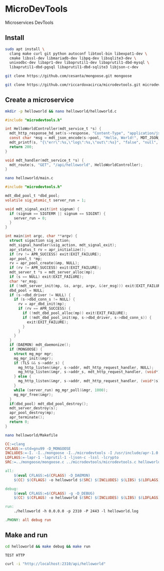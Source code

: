 # MicroDevTools

Microservices DevTools

<!-- #### Table of Contents
[Install](#install)<br>
[Create a new microservices-based project](#create-a-new-microservices-based-project)<br>
[Install GNUstep OBJ-C support (optional)](#install-gnustep-obj-c-support-optional)<br>
[Create a new microservices-based project](#create-a-new-microservices-based-project)<br>
[Get the latest verison of Apache Portable Runtime](#get-the-latest-verison-of-apache-portable-runtime)<br>
[Get the latest version of JSON-c](#get-the-latest-version-of-json-c)<br>
[Get the latest version of Mongoose](#get-the-latest-version-of-mongoose)<br>
[Get latest version of MicroDevTools](#get-latest-version-of-microdevtools)<br>
[Create a HelloWorld microservice in C](#create-a-helloworld-microservice-in-c)<br>
[Create a HelloWorld microservice in Objective-c](#create-a-helloworld-microservice-in-objective-c)<br>
[Compile and run the HelloWorld microservice (debug version)](#compile-and-run-the-helloworld-microservice-debug-version)<br>
[Connect to a PostgreSQL database](#connect-to-a-postgresql-database)<br>
[Connect to a MySQL/MariaDB database](#connect-to-a-mysql-mariadb-database)<br>
[Connect to a SQLite3 database](#connect-to-a-sqlite3-database)<br>
[Enable TLS](#enable-tls)<br>
[Create a simple Nginx API gateway](#create-a-simple-nginx-api-gateway)<br>
 -->
## Install

```bash
sudo apt install \
  clang make curl git python autoconf libtool-bin libexpat1-dev \
  cmake libssl-dev libmariadb-dev libpq-dev libsqlite3-dev \
  unixodbc-dev libapr1-dev libaprutil1-dev libaprutil1-dbd-mysql \
  libaprutil1-dbd-pgsql libaprutil1-dbd-sqlite3 libjson-c-dev
```
```bash
git clone https://github.com/cesanta/mongoose.git mongoose
```
```bash
git clone https://github.com/riccardovacirca/microdevtools.git microdevtools
```
<!-- #### GNUstep OBJ-C support (optional)
```bash
sudo apt install gnustep-devel gobjc \
  && ln -s /usr/lib/gcc/x86_64-linux-gnu/10/include/objc /usr/local/include/objc
```
### The latest verison of Apache Portable Runtime (optional)
```bash
git clone https://github.com/apache/apr.git apr
```
```bash
mkdir -p apr-2 \
  && cd apr \
  && ./buildconf \
  && ./configure --prefix=/tmp/apr --with-mysql --with-pgsql --with-sqlite3 --with-odbc \
  && make \
  && make install \
  && mv /tmp/apr/include/apr-2 ../apr-2/include \
  && mv /tmp/apr/lib ../apr-2 \
  && rm -rf /tmp/apr \
  && cd ..
```
#### The latest version of JSON-c (optional)
```bash
git clone https://github.com/json-c/json-c.git json-c
```
```bash
mkdir -p json-c \
  && mkdir jsonc \
  && cd jsonc \
  && cmake ../json-c -DCMAKE_INSTALL_PREFIX=/tmp/jsonc \
  && make \
  && make install \
  && mv /tmp/jsonc/include/json-c ../json-c/include \
  && mv /tmp/jsonc/lib ../json-c/lib \
  && rm -rf /tmp/jsonc \
  && cd .. \
  && rm -rf jsonc /tmp/jsonc
```
-->
## Create a microservice
```bash
mkdir -p helloworld && nano helloworld/helloworld.c
```
```c
#include "microdevtools.h"

int HelloWorldController(mdt_service_t *s) {
  mdt_http_response_hd_set(s->response, "Content-Type", "application/json");
  const char *msg = mdt_json_encode(s->pool, "Hello, World!", MDT_JSON_T_STRING);
  mdt_printf(s, "{\"err\":%s,\"log\":%s,\"out\":%s}", "false", "null", msg);
  return 200;
}

void mdt_handler(mdt_service_t *s) {
  mdt_route(s, "GET", "/api/helloworld", HelloWorldController);
}
```
```bash
nano helloworld/main.c
```
```c
#include "microdevtools.h"

mdt_dbd_pool_t *dbd_pool;
volatile sig_atomic_t server_run = 1;

void mdt_signal_exit(int signum) {
  if (signum == SIGTERM || signum == SIGINT) {
    server_run = 0;
  }
}

int main(int argc, char **argv) {
  struct sigaction sig_action;
  mdt_signal_handler(&sig_action, mdt_signal_exit);
  apr_status_t rv = apr_initialize();
  if (rv != APR_SUCCESS) exit(EXIT_FAILURE);
  apr_pool_t *mp;
  rv = apr_pool_create(&mp, NULL);
  if (rv != APR_SUCCESS) exit(EXIT_FAILURE);
  mdt_server_t *s = mdt_server_alloc(mp);
  if (s == NULL) exit(EXIT_FAILURE);
  char *er_msg;
  if (!mdt_server_init(mp, &s, argc, argv, &(er_msg))) exit(EXIT_FAILURE);
  dbd_pool = NULL;
  if (s->dbd_driver != NULL) {
    if (s->dbd_conn_s != NULL) {
      rv = apr_dbd_init(mp);
      if (rv == APR_SUCCESS) {
        if (!mdt_dbd_pool_alloc(mp)) exit(EXIT_FAILURE);
        if (!mdt_dbd_pool_init(mp, s->dbd_driver, s->dbd_conn_s)) {
          exit(EXIT_FAILURE);
        }
      }
    }
  }
  if (DAEMON) mdt_daemonize();
  if (MONGOOSE) {
    struct mg_mgr mgr;
    mg_mgr_init(&mgr);
    if (TLS && s->addr_s) {
      mg_http_listen(&mgr, s->addr, mdt_http_request_handler, NULL);
      mg_http_listen(&mgr, s->addr_s, mdt_http_request_handler, (void*)s);
    } else {
      mg_http_listen(&mgr, s->addr, mdt_http_request_handler, (void*)s);
    }
    while (server_run) mg_mgr_poll(&mgr, 1000);
    mg_mgr_free(&mgr);
  }
  if(dbd_pool) mdt_dbd_pool_destroy();
  mdt_server_destroy(s);
  apr_pool_destroy(mp);
  apr_terminate();
  return 0;
}
```
```bash
nano helloworld/Makefile
```
```makefile
CC:=clang
CFLAGS:=-std=gnu99 -D_MONGOOSE
INCLUDES:=-I. -I../mongoose -I../microdevtools -I /usr/include/apr-1.0 -I/usr/include/json-c
LDFLAGS:=-lapr-1 -laprutil-1 -ljson-c -lssl -lcrypto
SRC:=../mongoose/mongoose.c ../microdevtools/microdevtools.c helloworld.c main.c

all:
	$(eval CFLAGS:=$(CFLAGS) -D_DAEMON)
	$(CC) $(CFLAGS) -o helloworld $(SRC) $(INCLUDES) $(LIBS) $(LDFLAGS)

debug:
	$(eval CFLAGS:=$(CFLAGS) -g -D_DEBUG)
	$(CC) $(CFLAGS) -o helloworld $(SRC) $(INCLUDES) $(LIBS) $(LDFLAGS)

run:
	./helloworld -h 0.0.0.0 -p 2310 -P 2443 -l helloworld.log

.PHONY: all debug run
```

<!-- ```makefile
CC:=clang
CFLAGS:=-std=gnu99 -D_MONGOOSE
INCLUDES:=-I. -I../mongoose -I../microdevtools
LDFLAGS:=-lapr-1 -laprutil-1 -ljson-c -lssl -lcrypto
SRC:=../mongoose/mongoose.c ../microdevtools/microdevtools.c helloworld.c main.c

EXTRA_INCLUDES:=-I /usr/include/apr-1.0 -I/usr/include/json-c

# EXTRA_INCLUDES:=-I../apr-2/include -I../json-c/include
# EXTRA_LIBS:=-L../apr-2/lib -L../json-c/lib
# LD_LIBRARY_LOAD:=LD_LIBRARY_PATH=$$LD_LIBRARY_PATH:../apr-2/lib:../json-c/lib 
# TLS:=-DMG_TLS=MG_TLS_OPENSSL -D_TLS

RUN:=./helloworld -h 0.0.0.0 -p 2310 -P 2443 -l helloworld.log

ifdef dbd
  ifeq ($(dbd),pgsql)
    RUN:=$(RUN) -d pgsql -D "hostaddr=127.0.0.1 host=localhost port=5432 user=bob password=secret dbname=test"
  endif
  ifeq ($(dbd),mysql)
    RUN:=$(RUN) -d mysql -D "host=127.0.0.1,port=3306,user=bob,pass=secret,dbname=test"
  endif
  ifeq ($(dbd),sqlite3)
    RUN:=$(RUN) -d sqlite3 -D "test.sqlite"
  endif
endif

all:
ifneq ($(wildcard fs.c),)
	$(eval SRC:=$(SRC) fs.c)
	$(eval CFLAGS:=$(CFLAGS) -DMG_ENABLE_PACKED_FS=1 -D_FS)
endif
	$(eval CFLAGS:=$(CFLAGS) -D_DAEMON $(TLS))
	$(CC) $(CFLAGS) -o helloworld $(SRC) $(INCLUDES) $(EXTRA_INCLUDES) \
	$(LIBS) $(EXTRA_LIBS) $(LDFLAGS)

debug:
ifneq ($(wildcard fs.c),)
	$(eval SRC:=$(SRC) fs.c)
	$(eval CFLAGS:=$(CFLAGS) -DMG_ENABLE_PACKED_FS=1 -D_FS)
endif
	$(eval CFLAGS:=$(CFLAGS) $(TLS) -g -D_DEBUG)
	$(CC) $(CFLAGS) -o helloworld $(SRC) $(INCLUDES) $(EXTRA_INCLUDES) \
	$(LIBS) $(EXTRA_LIBS) $(LDFLAGS)

fs:
	clang -o pack ../mongoose/test/pack.c
	./pack	fs/* > fs.c

run:
	$(LD_LIBRARY_LOAD) $(RUN)

.PHONY: all debug run
``` -->
<!-- 
To use a different installation of apr and json-c, uncomment the following lines
and set the correct path:

```makefile
# EXTRA_INCLUDES:=-I../apr-2/include -I../json-c/include
# EXTRA_LIBS:=-L../apr-2/lib -L../json-c/lib
# LD_LIBRARY_LOAD:=LD_LIBRARY_PATH=$$LD_LIBRARY_PATH:../apr-2/lib:../json-c/lib 
# TLS:=-DMG_TLS=MG_TLS_OPENSSL -D_TLS
```

### Create a HelloWorld microservice in Objective-c

```bash
nano helloworld/helloworld.m
```

```c
#import "microdevtools.h"

int HelloWorldController(mdt_service_t *s) {
  @autoreleasepool {
    NSString *hello;
    mdt_http_response_hd_set(s->response, "Content-Type", "application/json");
    const char *msg = mdt_json_encode(s->pool, "Hello, World!", MDT_JSON_T_STRING);
    mdt_printf(s, "{\"err\":%s,\"log\":%s,\"out\":%s}", "false", "null", msg);
    return 200;
  }
}

void mdt_handler(mdt_service_t *s) {
  mdt_route(s, "GET", "/api/helloworld", HelloWorldController);
}
```

```bash
nano helloworld/main.m
```

```c
#import "microdevtools.h"

mdt_dbd_pool_t *dbd_pool;
volatile sig_atomic_t server_run = 1;

void mdt_signal_exit(int signum) {
  if (signum == SIGTERM || signum == SIGINT) {
    server_run = 0;
  }
}

int main(int argc, char **argv) {
  struct sigaction sig_action;
  mdt_signal_handler(&sig_action, mdt_signal_exit);
  apr_status_t rv = apr_initialize();
  if (rv != APR_SUCCESS) exit(EXIT_FAILURE);
  apr_pool_t *mp;
  rv = apr_pool_create(&mp, NULL);
  if (rv != APR_SUCCESS) exit(EXIT_FAILURE);
  mdt_server_t *s = mdt_server_alloc(mp);
  if (s == NULL) exit(EXIT_FAILURE);
  char *er_msg;
  if (!mdt_server_init(mp, &s, argc, argv, &(er_msg))) exit(EXIT_FAILURE);
  dbd_pool = NULL;
  if (s->dbd_driver != NULL) {
    if (s->dbd_conn_s != NULL) {
      rv = apr_dbd_init(mp);
      if (rv == APR_SUCCESS) {
        if (!mdt_dbd_pool_alloc(mp)) exit(EXIT_FAILURE);
        if (!mdt_dbd_pool_init(mp, s->dbd_driver, s->dbd_conn_s)) {
          exit(EXIT_FAILURE);
        }
      }
    }
  }
  if (DAEMON) mdt_daemonize();
  if (MONGOOSE) {
    struct mg_mgr mgr;
    mg_mgr_init(&mgr);
    if (TLS && s->addr_s) {
      mg_http_listen(&mgr, s->addr, mdt_http_request_handler, NULL);
      mg_http_listen(&mgr, s->addr_s, mdt_http_request_handler, (void*)s);
    } else {
      mg_http_listen(&mgr, s->addr, mdt_http_request_handler, (void*)s);
    }
    while (server_run) mg_mgr_poll(&mgr, 1000);
    mg_mgr_free(&mgr);
  }
  if(dbd_pool) mdt_dbd_pool_destroy();
  mdt_server_destroy(s);
  apr_pool_destroy(mp);
  apr_terminate();
  return 0;
}
```

```bash
nano helloworld/Makefile
```

```makefile
CC:=clang
CFLAGS:=-D_MONGOOSE -D_NATIVE_OBJC_EXCEPTIONS -fconstant-string-class=NSConstantString
INCLUDES:=-I. -I../mongoose -I../microdevtools -I `gnustep-config --variable=GNUSTEP_SYSTEM_HEADERS`
LIBS:=-L `gnustep-config --variable=GNUSTEP_SYSTEM_LIBRARIES`
LDFLAGS:=-lapr-1 -laprutil-1 -ljson-c -lssl -lcrypto -lgnustep-base -lobjc
SRC:=../mongoose/mongoose.c ../microdevtools/microdevtools.c helloworld.m main.m

EXTRA_INCLUDES:=-I /usr/include/apr-1.0 -I/usr/include/json-c

# EXTRA_INCLUDES:=-I../apr-2/include -I../json-c/include
# EXTRA_LIBS:=-L../apr-2/lib -L../json-c/lib
# LD_LIBRARY_LOAD:=LD_LIBRARY_PATH=$$LD_LIBRARY_PATH:../apr-2/lib:../json-c/lib 
# TLS:=-DMG_TLS=MG_TLS_OPENSSL -D_TLS

RUN:=./helloworld -h 0.0.0.0 -p 2310 -P 2443 -l helloworld.log

ifdef dbd
  ifeq ($(dbd),pgsql)
    RUN:=$(RUN) -d pgsql -D "hostaddr=127.0.0.1 host=localhost port=5432 user=bob password=secret dbname=test"
  endif
  ifeq ($(dbd),mysql)
    RUN:=$(RUN) -d mysql -D "host=127.0.0.1,port=3306,user=bob,pass=secret,dbname=test"
  endif
  ifeq ($(dbd),sqlite3)
    RUN:=$(RUN) -d sqlite3 -D "test.sqlite"
  endif
endif

all:
ifneq ($(wildcard fs.c),)
	$(eval SRC:=$(SRC) fs.c)
	$(eval CFLAGS:=$(CFLAGS) -DMG_ENABLE_PACKED_FS=1 -D_FS)
endif
	$(eval CFLAGS:=$(CFLAGS) -D_DAEMON $(TLS))
	$(CC) $(CFLAGS) -o helloworld $(SRC) $(INCLUDES) $(EXTRA_INCLUDES) \
	$(LIBS) $(EXTRA_LIBS) $(LDFLAGS)

debug:
ifneq ($(wildcard fs.c),)
	$(eval SRC:=$(SRC) fs.c)
	$(eval CFLAGS:=$(CFLAGS) -DMG_ENABLE_PACKED_FS=1 -D_FS)
endif
	$(eval CFLAGS:=$(CFLAGS) $(TLS) -g -D_DEBUG)
	$(CC) $(CFLAGS) -o helloworld $(SRC) $(INCLUDES) $(EXTRA_INCLUDES) \
	$(LIBS) $(EXTRA_LIBS) $(LDFLAGS)

fs:
	clang -o pack ../mongoose/test/pack.c
	./pack	fs/* > fs.c

run:
	$(LD_LIBRARY_LOAD) $(RUN)

.PHONY: all debug run
```

To use a different installation of apr and json-c, uncomment the following lines
and set the correct path:

```makefile
# EXTRA_INCLUDES:=-I../apr-2/include -I../json-c/include
# EXTRA_LIBS:=-L../apr-2/lib -L../json-c/lib
# LD_LIBRARY_LOAD:=LD_LIBRARY_PATH=$$LD_LIBRARY_PATH:../apr-2/lib:../json-c/lib 
``` -->

## Make and run
```bash
cd helloworld && make debug && make run
```
<code>TEST HTTP</code>
```bash
curl -i "http://localhost:2310/api/helloworld"
```

<!-- ### Connect to a PostgreSQL database

```bash
sudo apt install postgresql \
  && sudo systemctl start postgresql \
  && sudo -u postgres psql
```

```sql
CREATE USER bob WITH PASSWORD 'secret';
CREATE DATABASE test OWNER bob;
GRANT ALL PRIVILEGES ON DATABASE test TO bob;
\q
```

```bash
psql -U bob -d test -h localhost
```

```sql
CREATE TABLE users (
  id SERIAL PRIMARY KEY,
  username VARCHAR(50) UNIQUE NOT NULL,
  email VARCHAR(100) UNIQUE NOT NULL,
  pass VARCHAR(100) NOT NULL
);
```

```sql
INSERT INTO users (username, email, pass)
VALUES 
  ('user1', 'user1@example.com', 'password1'),
  ('user2', 'user2@example.com', 'password2'),
  ('user3', 'user3@example.com', 'password3');
```

```bash
cd helloworld && make debug && make run dbd=pgsql
```

### Connect to a MySQL/MariaDB database

```bash
sudo apt install mariadb-server && sudo mysql
```

```sql
create database test;
create user 'bob'@'localhost' identified by 'secret';
grant all on test.* to 'bob'@'localhost';
```

```bash
mysql -u bob -p -h localhost
```

```sql
CREATE TABLE users (
  id INT AUTO_INCREMENT PRIMARY KEY,
  username VARCHAR(50) UNIQUE NOT NULL,
  email VARCHAR(100) UNIQUE NOT NULL,
  pass VARCHAR(100) NOT NULL
);

INSERT INTO users (user, email, pass) VALUES
  ('user1', 'user1@example.com', 'password1'),
  ('user2', 'user2@example.com', 'password2'),
  ('user3', 'user3@example.com', 'password3');

\q
```

```bash
cd helloworld \
  && make debug \
  && make run dbd=mysql
```

### Connect to a SQLite3 database

```bash
sudo apt install sqlite3 \
  && sqlite3 test.sqlite
```

```sql
CREATE TABLE users (
    id INTEGER PRIMARY KEY AUTOINCREMENT,
    username VARCHAR(50) UNIQUE NOT NULL,
    email VARCHAR(100) UNIQUE NOT NULL,
    pass VARCHAR(100) NOT NULL
);

INSERT INTO users (username, email, pass) VALUES
    ('user1', 'user1@example.com', 'password1'),
    ('user2', 'user2@example.com', 'password2'),
    ('user3', 'user3@example.com', 'password3');

.exit
```

```bash
cd helloworld \
  && make debug \
  && make run dbd=sqlite3
```

### Enable TLS (optional)

```bash
nano helloworld/certs.sh
```

```bash
#!/bin/bash
mkdir -p /tmp/microdevtools

if ! test -e "/tmp/microdevtools/ca_root.key"; then
  openssl genrsa -out /tmp/microdevtools/ca_root.key 4096
  openssl req -new -x509 -days 365 -key /tmp/microdevtools/ca_root.key \
    -out /tmp/microdevtools/ca_root.crt -subj "/CN=MDT_ROOT_CA"
  rm -rf $1.key $1.crs $1.crt certs.h
fi

if ! test -e "$1.key"; then
  openssl genrsa -out $1.key 2048
  openssl req -new -key $1.key -out $1.csr -subj "/CN=$1"
  openssl x509 -req -days 365 -in $1.csr -CA /tmp/microdevtools/ca_root.crt \
    -CAkey /tmp/microdevtools/ca_root.key -set_serial 01 -out $1.crt
fi

ca_crt_file=/tmp/microdevtools/ca_root.crt
ca_c_variable_name=s_tls_ca
server_crt_file=$1.crt
server_crt_c_variable_name=s_tls_cert
server_key_file=$1.key
server_key_c_variable_name=s_tls_key

ca_crt_variable="const char *${ca_c_variable_name} ="
while IFS= read -r line; do
  ca_crt_variable="${ca_crt_variable}\n\"${line}\\\\n\""
done < "$ca_crt_file"
ca_crt_variable="${ca_crt_variable};"

server_crt_variable="const char *${server_crt_c_variable_name} ="
while IFS= read -r line; do
  server_crt_variable="${server_crt_variable}\n\"${line}\\\\n\""
done < "$server_crt_file"
server_crt_variable="${server_crt_variable};"

server_key_variable="const char *${server_key_c_variable_name} ="
while IFS= read -r line; do
  server_key_variable="${server_key_variable}\n\"${line}\\\\n\""
done < "$server_key_file"
server_key_variable="${server_key_variable};"

echo -e "#ifndef CERT_H" > certs.h
echo -e "#define CERT_H\n" >> certs.h
echo -e "#ifdef _TLS" >> certs.h
echo -e "#ifdef _TLS_TWOWAY" >> certs.h
echo -e "$ca_crt_variable" >> certs.h
echo -e "#endif\n" >> certs.h
echo -e "$server_crt_variable" >> certs.h
echo -e "$server_key_variable" >> certs.h
echo -e "#endif" >> certs.h
echo -e "#endif /* CERT_H */" >> certs.h
```

```bash
chmod +x certs.sh && ./certs.sh helloworld
```

Uncomment the following line in the service Makefile:

```makefile
# TLS:=-DMG_TLS=MG_TLS_OPENSSL -D_TLS
```

Compile and run the HelloWorld microservice (debug version)

```bash
make debug && make run
```

<code>TEST HTTPS</code>

```bash
curl -k -i "https://localhost:2443/api/helloworld"
```

### Compile and install the microservice as a system service

To build the microservice as a system daemon simply use <code>make</code> instead of <code>make debug</code> from the command line.

```bash
sudo cp helloworld /usr/bin/helloworld \
  && sudo chown -R root:root /usr/bin/helloworld \
  && sudo mkdir -p /var/log/helloworld
```

```bash
sudo nano /etc/init.d/helloworld
```

```bash
#!/bin/sh
### BEGIN INIT INFO
# Provides:          helloworld
# Required-Start:    $remote_fs $syslog
# Required-Stop:     $remote_fs $syslog
# Default-Start:     2 3 4 5
# Default-Stop:      0 1 6
# Short-Description: Simple helloworld program
# Description:       This script runs the helloworld program.
### END INIT INFO

# Variables
HELLOWORLD_BIN="/usr/bin/helloworld -h 0.0.0.0 -p 2310 -P 2443 -l /var/log/helloworld/helloworld.log"
PIDFILE="/var/run/helloworld.pid"

do_start() {
  if [ -f "$PIDFILE" ]; then
    echo "The helloworld service is already running."
    exit 1
  fi

  # Start the helloworld program
  $HELLOWORLD_BIN &
  # Store the process ID in the PID file
  echo $! > "$PIDFILE"
  echo "Started the helloworld service."
}

do_stop() {
  if [ ! -f "$PIDFILE" ]; then
    echo "The helloworld service is not running."
    exit 1
  fi

  # Read the process ID from the PID file
  PID=$(cat "$PIDFILE")
  # Terminate the helloworld program
  kill "$PID"
  # Remove the PID file
  rm "$PIDFILE"
  echo "Stopped the helloworld service."
}

do_restart() {
  do_stop
  sleep 1
  do_start
}

do_status() {
  if [ -f "$PIDFILE" ]; then
    PID=$(cat "$PIDFILE")
    if ps -p "$PID" > /dev/null; then
      echo "The helloworld service is running (PID: $PID)."
    else
      echo "The helloworld service is not running."
    fi
  else
    echo "The helloworld service is not running."
  fi
}

case "$1" in
  start)
    do_start
    ;;
  stop)
    do_stop
    ;;
  restart)
    do_restart
    ;;
  status)
    do_status
    ;;
  *)
    echo "Usage: $0 {start|stop|restart|status}"
    exit 1
    ;;
esac
```

```bash
sudo chown -R root:root /etc/init.d/helloworld \
  && sudo chmod +x /etc/init.d/helloworld
```

```bash
sudo nano /etc/systemd/system/helloworld.service
```

```bash
[Unit]
Description=hello service
After=network.target
StartLimitIntervalSec=0

[Service]
Type=forking
Restart=always
RestartSec=1
User=root
ExecStart=/usr/bin/helloworld -h 0.0.0.0 -p 2310 -P 2443 -l /var/log/helloworld/helloworld.log
RemainAfterExit=true

[Install]
WantedBy=multi-user.target
```

```bash
sudo chown -R root:root /etc/systemd/system/helloworld.service \
  && sudo systemctl daemon-reload
```

```bash
sudo systemctl start helloworld
```

Make the microservice a startup script:

```bash
sudo update-rc.d hello defaults
```

Create a script to uninstall the microservice:

```bash
nano uninstall.sh
```

```bash
#!/bin/sh
service helloworld stop \
  && update-rc.d -f helloworld remove \
  && rm -rf /etc/systemd/system/helloworld \
  && rm -rf /usr/bin/helloworld \
  && rm -rf /etc/init.d/helloworld \
  && systemctl daemon-reload
```

### Create a simple Nginx API gateway

```bash
sudo nano /etc/nginx/sites-available/myapp.conf
```

```
include /etc/nginx/sites-available/myapp_*_upstream.conf;
server {
  listen 80;
  server_name remote.host;
  include /etc/nginx/sites-available/myapp_*_location.conf;
}
```

```bash
sudo ln -s /etc/nginx/sites-available/myapp.conf /etc/nginx/sites-enabled/myapp.conf
```

```bash
sudo nano /etc/nginx/sites-available/myapp_helloworld_location.conf
```

```
location /api/helloworld {
  proxy_pass http://myapp-helloworld;
}
```

```bash
sudo nano /etc/nginx/sites-available/myapp_helloworld_upstream.conf
```

```nginx
upstream myapp-helloworld {
  server localhost:2310 fail_timeout=10s max_fails=3;
}
```

```bash
sudo nginx -t
```

```bash
sudo service nginx restart
```

```bash
make debug && make run
```

Add the <code>remote.host</code> host to the <code>/etc/hosts</code> file and run the following command from an external host:

```bash
curl -i http://remote.host/api/helloworld
``` 



-->




<!--






#!/bin/bash

# # netsrv
# Lightweight microservices framework

# ### Install common development tools
# ```bash
# sudo apt install clang make curl git python autoconf libtool-bin libexpat1-dev cmake
# sudo apt install libssl-dev libmariadb-dev libpq-dev libsqlite3-dev unixodbc-dev
# ```

# ### Install GNUstep OBJ-C support
# ```bash
# sudo apt install gnustep-devel gobjc
# ln -s /usr/lib/gcc/x86_64-linux-gnu/10/include/objc /usr/local/include/objc
# ```

# ### Install apr-2 dependencies
# ```bash
# git clone https://github.com/apache/apr.git apr
# cd apr && ./buildconf
# ./configure --prefix=/tmp/apr-install --with-mysql --with-pgsql --with-sqlite3 --with-odbc
# make && make install
# mv /tmp/apr-install/include/apr-2 /path/to/netsrv/.tools/include
# mv /tmp/apr-install/lib /path/to/netsrv/.tools/lib
# rm -rf /tmp/apr-install
# ```

# ### Install json-c dependencies
# ```bash
# git clone https://github.com/json-c/json-c.git json-c
# mkdir json-c-build && cd json-c-build
# cmake ../json-c -DCMAKE_INSTALL_PREFIX=/tmp/json-c-install
# make && make install
# mv /tmp/json-c-install/include/json-c /path/to/netsrv/.tools/include
# mv /tmp/json-c-install/lib /path/to/netsrv/.tools/lib
# rm -rf /tmp/json-c-install
# ```

# ### Install Mongoose dependencies
# ```bash
# git clone https://github.com/cesanta/mongoose.git mongoose
# cp ./mongoose/mongoose.h /path/to/netsrv/.tools/include
# cp ./mongoose/mongoose.c /path/to/netsrv/.tools/src

# ```

# ### Nginx local API gateway

# #### /etc/nginx/sites-available/netsrv_gateway.conf
# ```bash
# include /etc/nginx/sites-available/ns_*_upstream.conf;
# server {
#   listen 80;
#   server_name example.local;
#   include /etc/nginx/sites-available/ns_*_location.conf;
#   location / {
#     root /var/www/html/ns-webapp;
#   }
# }
# ```
# ## Nginx local service config

# #### /etc/nginx/sites-available/helloworld_location.conf
# ```bash
# location /api/helloworld/ {
#   rewrite ^/api/helloworld(.*) /api$1 break;
#   proxy_pass https://ns-helloworld;
#   proxy_set_header SSL_CLIENT_CERT $ssl_client_cert;
#   proxy_ssl_certificate /path/to/client.crt;
#   proxy_ssl_certificate_key /path/to/client.key;
#   proxy_ssl_trusted_certificate /path/to/ca.crt;
#   proxy_ssl_verify on;
#   proxy_ssl_verify_depth 2;
#   proxy_ssl_name remote.host;
# }
# ```

# #### /etc/nginx/sites-available/helloworld_upstream.conf
# ```bash
# upstream ns-helloworld {
#   server remote.host:8081 fail_timeout=10s max_fails=3;
#   server remote.host:8082 fail_timeout=10s max_fails=3;
#   server remote.host:8083 fail_timeout=10s max_fails=3;
# }
# ```
# test:
# curl -k -c "/tmp/cookie.txt" -b "/tmp/cookie.txt" --key ".tools/certs/client.key" --cert ".tools/certs/client.crt" -i "https://localhost:2443/api/hello"


# #include "microdevtools.h"

# int HelloWorldController(ns_service_t *s) {
#   ns_http_response_hd_set(s->response, "Content-Type", "application/json");
#   const char *msg = ns_json_encode(s->pool, "Hello, World!", NS_JSON_T_STRING);
#   ns_printf(s, "{\"err\":%s,\"log\":%s,\"out\":%s}", "false", "null", msg);
#   return 200;
# }
# void ns_handler(ns_service_t *s) {
#   ns_route(s, "GET", "/api/hello", HelloWorldController);
# }

# ns_dbd_pool_t *dbd_pool;
# volatile sig_atomic_t server_run = 1;
# void ns_signal_exit(int signum) {
#   if (signum == SIGTERM || signum == SIGINT) {
#     server_run = 0;
#   }
# }

# int main(int argc, char **argv) {
#   struct state_t {
#     struct flag_t {
#       int input, init, pool, server, dbd, dbd_pool;
#     } flag;
#     int error;
#     ns_server_t *server;
#     char *er_msg;
#     apr_pool_t *pool;
#     struct mg_mgr mgr;
#     struct sigaction sig_action;
#   } st = {
#     .flag.input = 0, .flag.init = 0, .flag.pool = 0, .flag.server = 0,
#     .flag.dbd = 0, .flag.dbd_pool = 0, .error = 0, .server = NULL,
#     .er_msg = NULL
#   };
#   do {
#     ns_signal_handler(&(st.sig_action), ns_signal_exit);
#     st.flag.input = argv != NULL && argc > 1;
#     if ((st.error = !st.flag.input)) break;
#     {
#       apr_status_t rv;
#       rv = apr_initialize();
#       st.flag.init = rv == APR_SUCCESS;
#       if ((st.error = !st.flag.init)) break;
#       rv = apr_pool_create(&(st.pool), NULL);
#       st.flag.pool = rv == APR_SUCCESS;
#       if ((st.error = !st.flag.pool)) break;
#     }
#     st.server = ns_server_alloc(st.pool);
#     st.flag.server = st.server != NULL;
#     if ((st.error = !st.flag.server)) break;
#     st.flag.server = ns_server_init(
#       st.pool, &(st.server), argc, argv, &(st.er_msg));
#     if ((st.error = !st.flag.server)) break;
#     if (DEBUG) {
#       ns_log((st.server)->logger, "INFO", "Server starting...");
#       ns_log((st.server)->logger, "INFO", "Server initialized");
#     }
#     if ((st.server)->dbd_driver != NULL) {
#       if ((st.server)->dbd_conn_s != NULL) {
#         apr_status_t rv;
#         rv = apr_dbd_init(st.pool);
#         st.flag.dbd = rv == APR_SUCCESS;
#         if ((st.error = !st.flag.dbd)) break;
#       }
#     }
#     dbd_pool = NULL;
#     if (st.flag.dbd) {
#       st.flag.dbd_pool = ns_dbd_pool_alloc(st.pool);
#       if ((st.error = !st.flag.dbd_pool)) break;
#       if (DEBUG) {
#         ns_log((st.server)->logger, "INFO", "DBD connection pool allocated");
#       }
#       st.flag.dbd_pool = ns_dbd_pool_init(st.pool, (st.server)->dbd_driver,
#                                           (st.server)->dbd_conn_s);
#       if ((st.error = !st.flag.dbd_pool)) break;
#       if (DEBUG) {
#         ns_log((st.server)->logger, "INFO", "DBD connection pool initialized");
#       }
#     }
#     if (DAEMON) {
#       ns_daemonize();
#       if (DEBUG) {
#         ns_log((st.server)->logger, "INFO", "Service daemon");
#       }
#     }
#     if (MONGOOSE) {
#       mg_mgr_init(&(st.mgr));
#       if (DEBUG) {
#         ns_log((st.server)->logger, "INFO", "HTTP server initialized");
#       }
#       if (TLS) {
#         if ((st.server)->addr_s) {
#           printf("%s\n", (st.server)->addr);
#           printf("%s\n", (st.server)->addr_s);
          
#           mg_http_listen(&(st.mgr), (st.server)->addr,
#                          ns_http_request_handler, NULL);
#           mg_http_listen(&(st.mgr), (st.server)->addr_s,
#                          ns_http_request_handler, (void*)(st.server));
#         }
#       } else {
#         mg_http_listen(&(st.mgr), (st.server)->addr,
#                        ns_http_request_handler, (void*)(st.server));
#       }
#       if (DEBUG) {
#         ns_log((st.server)->logger, "INFO", "HTTP server listening...");
#       }
#       while (server_run) {
#         mg_mgr_poll(&(st.mgr), 1000);
#       }
#       mg_mgr_free(&(st.mgr));
#     }
#   } while (0);
#   if (st.error) {
#     if (!st.flag.input) {
#       ns_log((st.server)->logger, "ERROR", "Invalid input");
#     } else if (!st.flag.init) {
#       ns_log((st.server)->logger, "ERROR", "Environment initialization error");
#     } else if (!st.flag.pool) {
#       ns_log((st.server)->logger, "ERROR", "Memory pool allocation error");
#     } else if (!st.flag.server) {
#       if (st.server == NULL) {
#         ns_log((st.server)->logger, "ERROR", "Server allocation error");
#       } else if (st.er_msg != NULL) {
#         ns_log((st.server)->logger, "ERROR", st.er_msg);
#       } else {
#         ns_log((st.server)->logger, "ERROR", "Server initialization error");
#       } 
#     } else if (!st.flag.dbd) {
#       ns_log((st.server)->logger, "ERROR", "DBD initialization failure");
#     } else if (!st.flag.dbd_pool) {
#       ns_log((st.server)->logger, "ERROR", "DBD pool initialization failure");
#     } else {
#       ns_log((st.server)->logger, "ERROR", "General error");
#     }
#   }
#   if (st.flag.init) {
#     if (st.flag.pool) {
#       ns_dbd_pool_destroy();
#       ns_server_destroy(st.server);
#       apr_pool_destroy(st.pool);
#     }
#     apr_terminate();
#   }
#   return 0;
# }

name=""
lang="c"
port=""

# ------------------------------------------------------------------------------

function usage {
  echo "Usage: mdt [options]"
  echo "  -b, --build     Build MicroDevTools locally"
  echo "  -i, --install   Install MicroDevTools"
  echo "  -u, --uninstall Uninstall MicroDevTools"
  echo "  -c, --create    Create a new application"
  exit 0
}

# ------------------------------------------------------------------------------

function build {
  CURRDIR=$(pwd);
  if ! test -e "${CURRDIR}/.tools/.env"; then
    exit 0
  fi
  source .tools/.env
  if [ ! -d "${APR}" ]; then
    echo "${APR} does not exist."
    exit 0
  fi
  if [ ! -d "${JSONC}" ]; then
    echo "${JSONC} does not exist."
    exit 0
  fi
  if [ ! -d "${MONGOOSE}" ]; then
    echo "${MONGOOSE} does not exist."
    exit 0
  fi
  if [ ! -d "${MICRODEVTOOLS}" ]; then
    echo "${MICRODEVTOOLS} does not exist."
    exit 0
  fi
  rm -rf ${CURRDIR}/.tools/apr-2 && mkdir -p ${CURRDIR}/.tools/apr-2
  rm -rf ${CURRDIR}/.tools/json-c && mkdir -p ${CURRDIR}/.tools/json-c
  rm -rf ${CURRDIR}/.tools/mongoose && mkdir -p ${CURRDIR}/.tools/mongoose
  rm -rf ${CURRDIR}/.tools/microdevtools && mkdir -p ${CURRDIR}/.tools/microdevtools
  cd $APR && ./buildconf && ./configure --prefix=/tmp/apr-install \
    --with-mysql --with-pgsql --with-sqlite3 --with-odbc && make && \
    make install && mv /tmp/apr-install/include/apr-2 \
    ${CURRDIR}/.tools/apr-2/include && mv /tmp/apr-install/lib \
    ${CURRDIR}/.tools/apr-2 && rm -rf /tmp/apr-install
  cd $JSONC && cd .. && rm -rf json-c-build && mkdir json-c-build \
    && cd json-c-build && cmake ../$(basename "$JSONC") \
    -DCMAKE_INSTALL_PREFIX=/tmp/json-c-install && make && make install \
    && mv /tmp/json-c-install/include/json-c ${CURRDIR}/.tools/json-c/include \
    && mv /tmp/json-c-install/lib ${CURRDIR}/.tools/json-c/lib \
    && rm -rf /tmp/json-c-install
  cp $MONGOOSE/mongoose.* ${CURRDIR}/.tools/mongoose
  cp $MICRODEVTOOLS/microdevtools.* ${CURRDIR}/.tools/microdevtools
  cat <<EOF > ${CURRDIR}/.gitignore
.gitignore
.tools/apr-2
.tools/json-c
.tools/mongoose
.tools/microdevtools
EOF
  exit 0
}

# ------------------------------------------------------------------------------

# Example: $ sudo mdt -i
function install {
  CURRDIR=$(pwd)
  cp ${CURRDIR}/mdt /usr/local/bin/mdt
  exit 0
}

# ------------------------------------------------------------------------------

# Example: $ sudo mdt -u
function uninstall {
  CURRDIR=$(pwd);
  rm -rf /usr/local/bin/mdt
  exit 0
}

# ------------------------------------------------------------------------------

# Example: $ mkdir myapp && cd myappp && mdt -c
function create {
  CURRDIR=$(pwd)
  if [ -d ".tools" ]; then
    echo "Application already exists."
  fi
  mkdir ${CURRDIR}/.tools
  cat <<EOF > ${CURRDIR}/.tools/.env
APR=../apr
JSONC=../json-c
MONGOOSE=../mongoose
MICRODEVTOOLS=../microdevtools
EOF
  echo 
  echo "The application has been created."
  echo "Modify .tools/.env with the paths of APR, Json-c, and Mongoose"
  echo "then execute the command mdt -b."
  echo ""
  exit 0
}

# ------------------------------------------------------------------------------

function service {
  CURRDIR=$(pwd)
  if [ -d "${name}" ]; then
    echo "Service '${name}' already exists."
  fi
  if [[ -n $name ]]; then
    mkdir -p ${name}
    if test -e "${CURRDIR}/${name}/Makefile"; then
      exit 0;
    fi
    if [ "$lang" = "objc" ]; then
      if ! test -e "${CURRDIR}/${name}/main.m"; then
        cat <<EOF > ${CURRDIR}/${name}/main.m
#import "microdevtools.h"
int HelloWorldController(ns_service_t *s) {
  @autoreleasepool {
    ns_http_response_hd_set(s->response, "Content-Type", "application/json");
    const char *msg = ns_json_encode(s->pool, "Hello from ${name}!", NS_JSON_T_STRING);
    ns_printf(s, "{\"err\":%s,\"log\":%s,\"out\":%s}", "false", "null", msg);
    return 200;
  }
}
void ns_handler(ns_service_t *s) {
  ns_route(s, "GET", "/api/hello", HelloWorldController);
}
ns_dbd_pool_t *dbd_pool;
volatile sig_atomic_t server_run = 1;
void ns_signal_exit(int signum) {
  if (signum == SIGTERM || signum == SIGINT) {
    server_run = 0;
  }
}
int main(int argc, char **argv) {
  struct sigaction sig_action;
  ns_signal_handler(&sig_action, ns_signal_exit);
  apr_status_t rv = apr_initialize();
  if (rv != APR_SUCCESS) exit(EXIT_FAILURE);
  apr_pool_t *mp;
  rv = apr_pool_create(&mp, NULL);
  if (rv != APR_SUCCESS) exit(EXIT_FAILURE);
  ns_server_t *s = ns_server_alloc(mp);
  if (s == NULL) exit(EXIT_FAILURE);
  char *er_msg;
  if (!ns_server_init(mp, &s, argc, argv, &(er_msg))) exit(EXIT_FAILURE);
  dbd_pool = NULL;
  if (s->dbd_driver != NULL) {
    if (s->dbd_conn_s != NULL) {
      rv = apr_dbd_init(mp);
      if (rv == APR_SUCCESS) {
        if (!ns_dbd_pool_alloc(mp)) exit(EXIT_FAILURE);
        if (!ns_dbd_pool_init(mp, s->dbd_driver, s->dbd_conn_s)) {
          exit(EXIT_FAILURE);
        }
      }
    }
  }
  if (DAEMON) ns_daemonize();
  if (MONGOOSE) {
    struct mg_mgr mgr;
    mg_mgr_init(&mgr);
    if (TLS) {
      if (s->addr_s) {
        mg_http_listen(&mgr, s->addr, ns_http_request_handler, NULL);
        mg_http_listen(&mgr, s->addr_s, ns_http_request_handler, (void*)s);
      }
    } else {
      mg_http_listen(&mgr, s->addr, ns_http_request_handler, (void*)s);
    }
    while (server_run) mg_mgr_poll(&mgr, 1000);
    mg_mgr_free(&mgr);
  }
  if(dbd_pool) ns_dbd_pool_destroy();
  ns_server_destroy(s);
  apr_pool_destroy(mp);
  apr_terminate();
  return 0;
}
EOF
        cat <<EOF > ${CURRDIR}/${name}/Makefile
HOST:=0.0.0.0
PORT:=2310
SSL_PORT:=2443
LOG:=${name}.log
DBD_DRIVER:=mysql
DBD_CONN_S:="host=localhost,port=3306,user=test,pass=test,dbname=test"

CC:=clang
#-DMG_TLS=MG_TLS_OPENSSL -D_TLS -D_TLS_TWOWAY
CFLAGS:=-std=gnu99 -D_MONGOOSE -D_NATIVE_OBJC_EXCEPTIONS -fconstant-string-class=NSConstantString
INCLUDES:=-I. -I../.tools -I../.tools/apr-2/include -I../.tools/json-c/include -I../.tools/mongoose -I../.tools/microdevtools -I \`gnustep-config --variable=GNUSTEP_SYSTEM_HEADERS\`
LIBS:=-L../.tools/apr-2/lib -L../.tools/json-c/lib -L \`gnustep-config --variable=GNUSTEP_SYSTEM_LIBRARIES\`
LDFLAGS:=-lapr-2 -ljson-c -lssl -lcrypto -lgnustep-base -lobjc
SRC:=../.tools/mongoose/mongoose.c ../.tools/microdevtools/microdevtools.c main.m

all: debug

debug:
	\$(eval CFLAGS:=-g -D_DEBUG \$(CFLAGS))
	\$(CC) \$(CFLAGS) -o ${name} \$(SRC) \$(INCLUDES) \$(LIBS) \$(LDFLAGS)

release:
	\$(eval CFLAGS:=-D_DAEMON \$(CFLAGS))
	\$(CC) \$(CFLAGS) -o ${name} \$(SRC) \$(INCLUDES) \$(LIBS) \$(LDFLAGS)

run:
	LD_LIBRARY_PATH=\$LD_LIBRARY_PATH:../.tools/apr-2/lib:../.tools/json-c/lib \\
	\$(VALGRIND) ./${name} -h \$(HOST) -p \$(PORT) -P \$(SSL_PORT) \\
	-l \$(LOG) -d \$(DBD_DRIVER) -D \$(DBD_CONN_S)

.PHONY: debug release run
EOF
      fi
    fi
    if [ "$lang" = "c" ]; then
      if ! test -e "${name}/${name}.c"; then
        cat <<EOF > ${CURRDIR}/${name}/main.c
#include "microdevtools.h"
int HelloWorldController(ns_service_t *s) {
  ns_http_response_hd_set(s->response, "Content-Type", "application/json");
  const char *msg = ns_json_encode(s->pool, "Hello from ${name}!", NS_JSON_T_STRING);
  ns_printf(s, "{\"err\":%s,\"log\":%s,\"out\":%s}", "false", "null", msg);
  return 200;
}
void ns_handler(ns_service_t *s) {
  ns_route(s, "GET", "/api/hello", HelloWorldController);
}
ns_dbd_pool_t *dbd_pool;
volatile sig_atomic_t server_run = 1;
void ns_signal_exit(int signum) {
  if (signum == SIGTERM || signum == SIGINT) {
    server_run = 0;
  }
}
int main(int argc, char **argv) {
  struct sigaction sig_action;
  ns_signal_handler(&sig_action, ns_signal_exit);
  apr_status_t rv = apr_initialize();
  if (rv != APR_SUCCESS) exit(EXIT_FAILURE);
  apr_pool_t *mp;
  rv = apr_pool_create(&mp, NULL);
  if (rv != APR_SUCCESS) exit(EXIT_FAILURE);
  ns_server_t *s = ns_server_alloc(mp);
  if (s == NULL) exit(EXIT_FAILURE);
  char *er_msg;
  if (!ns_server_init(mp, &s, argc, argv, &(er_msg))) exit(EXIT_FAILURE);
  dbd_pool = NULL;
  if (s->dbd_driver != NULL) {
    if (s->dbd_conn_s != NULL) {
      rv = apr_dbd_init(mp);
      if (rv == APR_SUCCESS) {
        if (!ns_dbd_pool_alloc(mp)) exit(EXIT_FAILURE);
        if (!ns_dbd_pool_init(mp, s->dbd_driver, s->dbd_conn_s)) {
          exit(EXIT_FAILURE);
        }
      }
    }
  }
  if (DAEMON) ns_daemonize();
  if (MONGOOSE) {
    struct mg_mgr mgr;
    mg_mgr_init(&mgr);
    if (TLS) {
      if (s->addr_s) {
        mg_http_listen(&mgr, s->addr, ns_http_request_handler, NULL);
        mg_http_listen(&mgr, s->addr_s, ns_http_request_handler, (void*)s);
      }
    } else {
      mg_http_listen(&mgr, s->addr, ns_http_request_handler, (void*)s);
    }
    while (server_run) mg_mgr_poll(&mgr, 1000);
    mg_mgr_free(&mgr);
  }
  if(dbd_pool) ns_dbd_pool_destroy();
  ns_server_destroy(s);
  apr_pool_destroy(mp);
  apr_terminate();
  return 0;
}
EOF
        cat <<EOF > ${CURRDIR}/${name}/Makefile
HOST:=0.0.0.0
PORT:=2310
SSL_PORT:=2443
LOG:=${name}.log
DBD_DRIVER:=mysql
DBD_CONN_S:="host=localhost,port=3306,user=test,pass=test,dbname=test"

CC:=clang
#-DMG_TLS=MG_TLS_OPENSSL -D_TLS -D_TLS_TWOWAY
CFLAGS:=-std=gnu99 -D_MONGOOSE
INCLUDES:=-I. -I.. -I../.tools/apr-2/include -I../.tools/json-c/include -I../.tools/mongoose -I../.tools/microdevtools
LIBS:=-L../.tools/apr-2/lib -L../.tools/json-c/lib
LDFLAGS:=-lapr-2 -ljson-c -lssl -lcrypto
SRC:=../.tools/mongoose/mongoose.c ../.tools/microdevtools/microdevtools.c main.c

all: debug

debug:
	\$(eval CFLAGS:=-g -D_DEBUG \$(CFLAGS))
	\$(CC) \$(CFLAGS) -o ${name} \$(SRC) \$(INCLUDES) \$(LIBS) \$(LDFLAGS)

release:
	\$(eval CFLAGS:=-D_DAEMON \$(CFLAGS))
	\$(CC) \$(CFLAGS) -o ${name} \$(SRC) \$(INCLUDES) \$(LIBS) \$(LDFLAGS)

run:
	LD_LIBRARY_PATH=\$LD_LIBRARY_PATH:../.tools/apr-2/lib:../.tools/json-c/lib \\
	\$(VALGRIND) ./${name} -h \$(HOST) -p \$(PORT) -P \$(SSL_PORT) \\
	-l \$(LOG) -d \$(DBD_DRIVER) -D \$(DBD_CONN_S)

.PHONY: debug release run
EOF
      fi
    fi
  else
    usage
  fi
}

# ------------------------------------------------------------------------------

function cert {
  NAME=$1

  CURRDIR=$(pwd);
  mkdir -p .tools/cert

  if ! test -e ".tools/cert/ca_root.key"; then
    openssl genrsa -out .tools/cert/ca_root.key 4096
    openssl req -new -x509 -days 365 -key .tools/cert/ca_root.key -out .tools/cert/ca_root.crt -subj "/CN=NETSERV_ROOT_CA"
    echo ".tools/cert" >> .gitignore
    awk -i inplace '!seen[$0]++' .gitignore
  fi

  if ! test -e ".tools/cert/client.key"; then
    openssl genrsa -out .tools/cert/client.key 2048
    openssl req -new -key .tools/cert/client.key -out .tools/cert/client.csr -subj "/CN=client"
    openssl x509 -req -days 365 -in .tools/cert/client.csr -CA .tools/cert/ca_root.crt -CAkey .tools/cert/ca_root.key -set_serial 01 -out .tools/cert/client.crt
  fi

  if ! test -e ".tools/cert/${NAME}.key"; then
    openssl genrsa -out .tools/cert/${NAME}.key 2048
    openssl req -new -key .tools/cert/${NAME}.key -out .tools/cert/${NAME}.csr -subj "/CN=${NAME}"
    openssl x509 -req -days 365 -in .tools/cert/${NAME}.csr -CA .tools/cert/ca_root.crt -CAkey .tools/cert/ca_root.key -set_serial 01 -out .tools/cert/${NAME}.crt
  fi

  ca_crt_file=.tools/cert/ca_root.crt
  ca_c_variable_name=s_tls_ca
  server_crt_file=.tools/cert/${NAME}.crt
  server_crt_c_variable_name=s_tls_cert
  server_key_file=.tools/cert/${NAME}.key
  server_key_c_variable_name=s_tls_key

  # ca_crt
  ca_crt_variable="const char *${ca_c_variable_name} ="
  while IFS= read -r line; do
    ca_crt_variable="${ca_crt_variable}\n\"${line}\\\\n\""
  done < "$ca_crt_file"
  ca_crt_variable="${ca_crt_variable};"

  # server_crt
  server_crt_variable="const char *${server_crt_c_variable_name} ="
  while IFS= read -r line; do
    server_crt_variable="${server_crt_variable}\n\"${line}\\\\n\""
  done < "$server_crt_file"
  server_crt_variable="${server_crt_variable};"

  # server_key
  server_key_variable="const char *${server_key_c_variable_name} ="
  while IFS= read -r line; do
    server_key_variable="${server_key_variable}\n\"${line}\\\\n\""
  done < "$server_key_file"
  server_key_variable="${server_key_variable};"

  echo -e "#ifndef CERT_H" > ${CURRDIR}/api/${NAME}/certs.h
  echo -e "#define CERT_H\n" >> ${CURRDIR}/api/${NAME}/certs.h
  echo -e "#ifdef _TLS" >> ${CURRDIR}/api/${NAME}/certs.h
  echo -e "#ifdef _TLS_TWOWAY" >> ${CURRDIR}/api/${NAME}/certs.h
  echo -e "$ca_crt_variable" >> ${CURRDIR}/api/${NAME}/certs.h
  echo -e "#endif\n" >> ${CURRDIR}/api/${NAME}/certs.h
  echo -e "$server_crt_variable" >> ${CURRDIR}/api/${NAME}/certs.h
  echo -e "$server_key_variable" >> ${CURRDIR}/api/${NAME}/certs.h
  echo -e "#endif" >> ${CURRDIR}/api/${NAME}/certs.h
  echo -e "#endif /* CERT_H */" >> ${CURRDIR}/api/${NAME}/certs.h

  exit 0
}

# ------------------------------------------------------------------------------

function deb_make_instance {
  NAME=$1
  DIR=$2
  PORT=$3
  DBD=$4
  CONN_S=$5
  echo "systemctl enable ${NAME}_${PORT}.service" >> ${DIR}/DEBIAN/postinst
  echo "systemctl start ${NAME}_${PORT}.service" >> ${DIR}/DEBIAN/postinst
  echo "if systemctl is-active ${NAME}_${PORT}.service >/dev/null; then" >> ${DIR}/DEBIAN/prerm
  echo "systemctl stop ${NAME}_${PORT}.service" >> ${DIR}/DEBIAN/prerm
  echo "fi" >> ${DIR}/DEBIAN/prerm
    
  cat <<EOF > ${DIR}/etc/systemd/system/${NAME}_${PORT}.service
[Unit]
Description={NAME} service
After=network.target
StartLimitIntervalSec=0

[Service]
Type=forking
Restart=always
RestartSec=1
User=root
ExecStart=/usr/bin/{NAME} -h 0.0.0.0 -p {PORT} -l ./{NAME}.log -d {DBD} -D "{CONN_S}"
RemainAfterExit=true

[Install]
WantedBy=multi-user.target
EOF

  sed -i "s/{NAME}/${NAME}/g" ${DIR}/etc/systemd/system/${NAME}_${PORT}.service
  sed -i "s/{PORT}/${PORT}/g" ${DIR}/etc/systemd/system/${NAME}_${PORT}.service
  sed -i "s/{DBD}/${DBD}/g" ${DIR}/etc/systemd/system/${NAME}_${PORT}.service
  sed -i "s/{CONN_S}/${CONN_S}/g" ${DIR}/etc/systemd/system/${NAME}_${PORT}.service
}

function deb {

  if [ $# -eq 0 ]; then
    exit 0
  fi

  NAME=$1
  VERS=$2
  PORT_1=$3
  PORT_2=$4
  PORT_3=$5

  DIR=/tmp/${NAME}
  DESC="NetServ HTTP microservice for user management"
  MANT="Riccardo Vacirca<rvacirca23@gmail.com>"
  HOME="http:\/\/riccardovacirca.com"
  DBD="mysql"
  CONN_S="host=127.0.0.1,port=3306,user=test,pass=test,dbname=test"

  mkdir -p ${DIR}/DEBIAN
  mkdir -p ${DIR}/etc
  # mkdir -p ${DIR}/etc/nginx/sites-available
  mkdir -p ${DIR}/etc/systemd/system
  mkdir -p ${DIR}/usr/bin
  mkdir -p ${DIR}/usr/lib

  cat <<EOF > ${DIR}/DEBIAN/control
Source: {NAME}
Section: devel
Priority: optional
Maintainer: {MANT}
Standards-Version: {VERS}
Build-Depends: debhelper (>= 7)
Homepage: {HOME}
Package: {NAME}
Version: {VERS}
Essential: no
Architecture: amd64
Depends: libapr1 (>= 1.6.5), libaprutil1 (>= 1.6.1), libssl1.1 (>= 1.1.0)
Description: {DESC}
EOF

  cat <<EOF > ${DIR}/DEBIAN/postinst
#!/bin/bash
sudo ln -sf /etc/nginx/sites-available/ns_gateway.conf /etc/nginx/sites-enabled/ns_gateway.conf
chown -R root:root /usr/bin/{NAME}
systemctl daemon-reload
EOF

  cat <<EOF > ${DIR}/DEBIAN/postrm
#!/bin/bash
systemctl daemon-reload
EOF

  cat <<EOF > ${DIR}/DEBIAN/prerm
#!/bin/bash
set -e
EOF

  sed -i "s/{NAME}/${NAME}/g" ${DIR}/DEBIAN/control
  sed -i "s/{VERS}/${VERS}/g" ${DIR}/DEBIAN/control
  sed -i "s/{DESC}/${DESC}/g" ${DIR}/DEBIAN/control
  sed -i "s/{MANT}/${MANT}/g" ${DIR}/DEBIAN/control
  sed -i "s/{HOME}/${HOME}/g" ${DIR}/DEBIAN/control

  sed -i "s/{NAME}/${NAME}/g" ${DIR}/DEBIAN/postinst
  chmod +x ${DIR}/DEBIAN/postinst
  chmod +x ${DIR}/DEBIAN/prerm
  chmod +x ${DIR}/DEBIAN/postrm

  cp .tools/builds/${NAME} ${DIR}/usr/bin/${NAME}

  deb_make_instance "${NAME}" "${DIR}" "${PORT_1}" "${DBD}" "${CONN_S}"
  deb_make_instance "${NAME}" "${DIR}" "${PORT_2}" "${DBD}" "${CONN_S}"
  deb_make_instance "${NAME}" "${DIR}" "${PORT_3}" "${DBD}" "${CONN_S}"

  mkdir -p .tools/dist
  dpkg-deb --build ${DIR} .tools/dist/${NAME}-${VERS}_amd64.deb
  #  rm -rf /tmp/${NAME}
  echo "done."
  echo
}

# ------------------------------------------------------------------------------

function gateway {
  CURRDIR=$(pwd);
  cat <<EOF > /etc/nginx/sites-available/netsrv_gateway.conf
include ${CURRDIR}/api/ns_*_upstream.conf;
server {
  listen 80;
  server_name local.host;
  include ${CURRDIR}/api/ns_*_location.conf;
  location / {
    root /var/www/html;
  }
}
EOF
  ln -s /etc/nginx/sites-available/netsrv_gateway.conf /etc/nginx/sites-enabled
  echo "127.0.0.1 local.host" >> /etc/hosts
  echo "127.0.0.1 remote.host" >> /etc/hosts
}

# ------------------------------------------------------------------------------

function client {
  NAME=$1
  DATA=$2
  CURRDIR=$(pwd);
  echo "curl -k -c \"/tmp/cookie.txt\" -b \"/tmp/cookie.txt\" \
    --key \".tools/cert/client.key\" --cert \".tools/cert/client.crt\" \
    -i \"http://local.host/api/${NAME}\""
  echo ""
  curl -k -c "/tmp/cookie.txt" -b "/tmp/cookie.txt" \
    --key ".tools/cert/client.key" --cert ".tools/cert/client.crt" \
    -i "http://local.host/api/${NAME}"
}

# ------------------------------------------------------------------------------

function main {
  local cmd
  while [[ $# -gt 0 ]]; do
    case "$1" in
      -c|--create)
        cmd="create"
        ;;
      -b|--build)
        cmd="build"
        ;;
      -i|--install)
        cmd="install"
        ;;
      -u|--uninstall)
        cmd="uninstall"
        ;;
      -s|--service)
        cmd="service"
        ;;
      -n|--name)
        name="$2"
        shift
        ;;
      -l|--lang)
        lang="$2"
        shift
        ;;
      -p|--port)
        port="$2"
        shift
        ;;
      *)
        usage
        ;;
    esac
    shift
  done
  if [[ -n $cmd ]]; then
    $cmd
  else
    usage
  fi
}

main "$@"




-------------------------------------------------------
#include "microdevtools.h"

#define SECRET_KEY "my_secret_key"

int SignInController(mdt_service_t *s) {

  struct state_t {
    struct flag_t {
      int ok_request, ok_rset, ok_user, ok_token, ok_cookies;
    } flag;
    int error;
  } st = {
    .flag.ok_request = 0, .flag.ok_user = 0, .flag.ok_token = 0,
    .flag.ok_cookies = 0, .error = 1
  };

  do {
    apr_table_t *user, *valid_req;
    const char *id, *username, *token, *cookies;
    const char sql[] = "select id, username from users where username=%s and password=%s";
    apr_array_header_t *rset;
    mdt_request_validator_t v[2] = {
      {"username", MDT_REQUEST_T_STRING, MDT_REQUEST_F_NONE},
      {"password", MDT_REQUEST_T_STRING, MDT_REQUEST_F_MD5},
    };

    valid_req = mdt_http_request_validate_args(s->request, v, 2);
    st.flag.ok_request = mdt_table_nelts(valid_req) == 2;
    if (!st.flag.ok_request) break;

    rset = mdt_dbd_prepared_select(s->pool, s->dbd, sql, valid_req);
    st.flag.ok_rset = s->dbd->err <= 0;
    if (!st.flag.ok_rset) break;

    st.flag.ok_user = rset != NULL && rset->nelts > 0;
    if (!st.flag.ok_user) break;
    user = mdt_dbd_record(rset, 0);
    st.flag.ok_user = user != NULL;
    if (!st.flag.ok_user) break;

    id = apr_table_get(user, "id");
    username = apr_table_get(user, "username");
    mdt_printf(s, "%s %s\n", id, username);

    token = mdt_jwt_token_create(s->pool, user, SECRET_KEY);
    st.flag.ok_token = token != NULL;
    if (!st.flag.ok_token) break;

    cookies = apr_psprintf(s->pool, "access_token=%s Path=/", (const char*)token);
    st.flag.ok_cookies = cookies != NULL;
    if (!st.flag.ok_cookies) break;
    mdt_http_response_hd_set(s->response, "Set-Cookie", (const char*)cookies);

    st.error = 0;
  } while (0);
  
  if (st.error) {
    if (!st.flag.ok_request) {
      mdt_printf(s, "%s\n", "Invalid request.");
    } else if (!st.flag.ok_rset) {
      mdt_printf(s, "%s %d\n", s->dbd->er_msg != NULL ? s->dbd->er_msg : "DBD error.", s->dbd->err);
    } else if (!st.flag.ok_user) {
      mdt_printf(s, "%s\n", "User not found.");
    } else if (!st.flag.ok_token) {
      mdt_printf(s, "%s\n", "JWT token error.");
    } else if (!st.flag.ok_cookies) {
      mdt_printf(s, "%s\n", "Cookies error.");
    } else {
      mdt_printf(s, "%s\n", "General error.");
    }
  }

  return 200;
}

int HelloController(mdt_service_t *s) {
  mdt_http_response_hd_set(s->response, "Content-Type", "text/plain");
  const char *msg = apr_pstrdup(s->pool, "Hello, World!");
  mdt_printf(s, "%s\n", msg);
  return 200;
}

void mdt_handler(mdt_service_t *s) {
  mdt_route(s, "GET", "/api/hello", HelloController);
  mdt_route(s, "POST", "/api/signin", SignInController);
}



-->